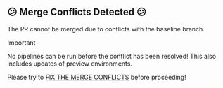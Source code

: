 ## :confused: Merge Conflicts Detected :confused:
The PR cannot be merged due to conflicts with the baseline branch.
> [!IMPORTANT]
> No pipelines can be run before the conflict has been resolved!
> This also includes updates of preview environments.

Please try to [FIX THE MERGE CONFLICTS](https://github.com/${GH_REPO}/pull/${pr}/conflicts) before proceeding!
